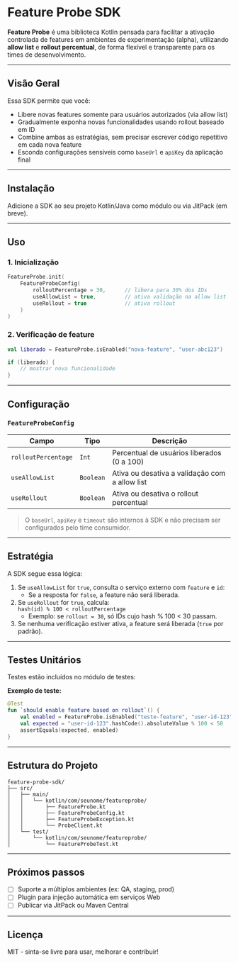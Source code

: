 # Feature Probe SDK

**Feature Probe** é uma biblioteca Kotlin pensada para facilitar a ativação controlada de features em ambientes de experimentação (alpha), utilizando **allow list** e **rollout percentual**, de forma flexível e transparente para os times de desenvolvimento.

---

## Visão Geral

Essa SDK permite que você:

- Libere novas features somente para usuários autorizados (via allow list)
- Gradualmente exponha novas funcionalidades usando rollout baseado em ID
- Combine ambas as estratégias, sem precisar escrever código repetitivo em cada nova feature
- Esconda configurações sensíveis como `baseUrl` e `apiKey` da aplicação final

---

## Instalação

Adicione a SDK ao seu projeto Kotlin/Java como módulo ou via JitPack (em breve).

---

## Uso

### 1. Inicialização

```kotlin
FeatureProbe.init(
    FeatureProbeConfig(
        rolloutPercentage = 30,      // libera para 30% dos IDs
        useAllowList = true,         // ativa validação na allow list
        useRollout = true            // ativa rollout
    )
)
```

### 2. Verificação de feature

```kotlin
val liberado = FeatureProbe.isEnabled("nova-feature", "user-abc123")

if (liberado) {
    // mostrar nova funcionalidade
}
```

---

## Configuração

### `FeatureProbeConfig`

| Campo              | Tipo     | Descrição |
|--------------------|----------|-----------|
| `rolloutPercentage`| `Int`    | Percentual de usuários liberados (0 a 100) |
| `useAllowList`     | `Boolean`| Ativa ou desativa a validação com a allow list |
| `useRollout`       | `Boolean`| Ativa ou desativa o rollout percentual |

> O `baseUrl`, `apiKey` e `timeout` são internos à SDK e não precisam ser configurados pelo time consumidor.

---

## Estratégia

A SDK segue essa lógica:

1. Se `useAllowList` for `true`, consulta o serviço externo com `feature` e `id`:
   - Se a resposta for `false`, a feature não será liberada.
2. Se `useRollout` for `true`, calcula:  
   `hash(id) % 100 < rolloutPercentage`
   - Exemplo: se `rollout = 30`, só IDs cujo hash % 100 < 30 passam.
3. Se nenhuma verificação estiver ativa, a feature será liberada (`true` por padrão).

---

## Testes Unitários

Testes estão incluídos no módulo de testes:

**Exemplo de teste:**
```kotlin
@Test
fun `should enable feature based on rollout`() {
    val enabled = FeatureProbe.isEnabled("teste-feature", "user-id-123")
    val expected = "user-id-123".hashCode().absoluteValue % 100 < 50
    assertEquals(expected, enabled)
}
```

---

## Estrutura do Projeto

```
feature-probe-sdk/
├── src/
│   ├── main/
│   │   └── kotlin/com/seunome/featureprobe/
│   │       ├── FeatureProbe.kt
│   │       ├── FeatureProbeConfig.kt
│   │       ├── FeatureProbeException.kt
│   │       └── ProbeClient.kt
│   └── test/
│       └── kotlin/com/seunome/featureprobe/
│           └── FeatureProbeTest.kt
```

---

## Próximos passos

- [ ] Suporte a múltiplos ambientes (ex: QA, staging, prod)
- [ ] Plugin para injeção automática em serviços Web
- [ ] Publicar via JitPack ou Maven Central

---

## Licença

MIT - sinta-se livre para usar, melhorar e contribuir!
